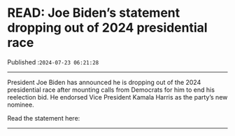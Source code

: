 # READ: Joe Biden’s statement dropping out of 2024 presidential race

Published :`2024-07-23 06:21:28`

---

President Joe Biden has announced he is dropping out of the 2024 presidential race after mounting calls from Democrats for him to end his reelection bid. He endorsed Vice President Kamala Harris as the party’s new nominee.

Read the statement here:

---

